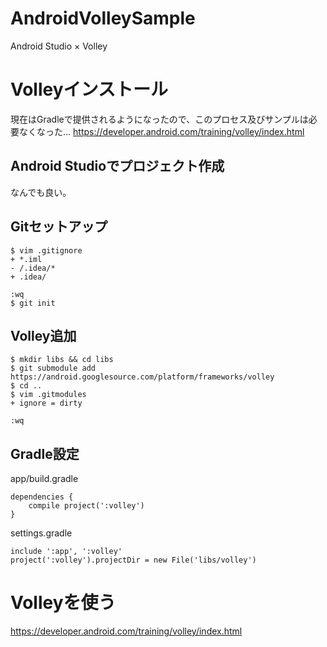 # AndroidVolleySample
Android Studio × Volley

# Volleyインストール

現在はGradleで提供されるようになったので、このプロセス及びサンプルは必要なくなった…
https://developer.android.com/training/volley/index.html

## Android Studioでプロジェクト作成
なんでも良い。
## Gitセットアップ 
```
$ vim .gitignore
+ *.iml
- /.idea/*
+ .idea/

:wq
$ git init
 ```
## Volley追加
```
$ mkdir libs && cd libs
$ git submodule add https://android.googlesource.com/platform/frameworks/volley
$ cd ..
$ vim .gitmodules
+ ignore = dirty

:wq
```

## Gradle設定
app/build.gradle
```
dependencies {
    compile project(':volley')
}
```
settings.gradle
```
include ':app', ':volley'
project(':volley').projectDir = new File('libs/volley')
```

# Volleyを使う
https://developer.android.com/training/volley/index.html
